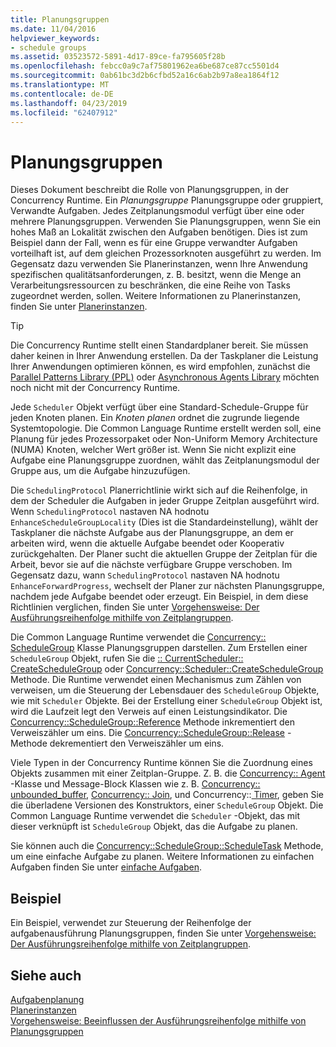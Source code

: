 ```yaml
---
title: Planungsgruppen
ms.date: 11/04/2016
helpviewer_keywords:
- schedule groups
ms.assetid: 03523572-5891-4d17-89ce-fa795605f28b
ms.openlocfilehash: febcc0a9c7af75801962ea6be687ce87cc5501d4
ms.sourcegitcommit: 0ab61bc3d2b6cfbd52a16c6ab2b97a8ea1864f12
ms.translationtype: MT
ms.contentlocale: de-DE
ms.lasthandoff: 04/23/2019
ms.locfileid: "62407912"
---
```

# <a name="schedule-groups"></a>Planungsgruppen

Dieses Dokument beschreibt die Rolle von Planungsgruppen, in der Concurrency Runtime. Ein *Planungsgruppe* Planungsgruppe oder gruppiert, Verwandte Aufgaben. Jedes Zeitplanungsmodul verfügt über eine oder mehrere Planungsgruppen. Verwenden Sie Planungsgruppen, wenn Sie ein hohes Maß an Lokalität zwischen den Aufgaben benötigen. Dies ist zum Beispiel dann der Fall, wenn es für eine Gruppe verwandter Aufgaben vorteilhaft ist, auf dem gleichen Prozessorknoten ausgeführt zu werden. Im Gegensatz dazu verwenden Sie Planerinstanzen, wenn Ihre Anwendung spezifischen qualitätsanforderungen, z. B. besitzt, wenn die Menge an Verarbeitungsressourcen zu beschränken, die eine Reihe von Tasks zugeordnet werden, sollen. Weitere Informationen zu Planerinstanzen, finden Sie unter [Planerinstanzen](../../parallel/concrt/scheduler-instances.md).

> [!TIP]
>  Die Concurrency Runtime stellt einen Standardplaner bereit. Sie müssen daher keinen in Ihrer Anwendung erstellen. Da der Taskplaner die Leistung Ihrer Anwendungen optimieren können, es wird empfohlen, zunächst die [Parallel Patterns Library (PPL)](../../parallel/concrt/parallel-patterns-library-ppl.md) oder [Asynchronous Agents Library](../../parallel/concrt/asynchronous-agents-library.md) möchten noch nicht mit der Concurrency Runtime.

Jede `Scheduler` Objekt verfügt über eine Standard-Schedule-Gruppe für jeden Knoten planen. Ein *Knoten planen* ordnet die zugrunde liegende Systemtopologie. Die Common Language Runtime erstellt werden soll, eine Planung für jedes Prozessorpaket oder Non-Uniform Memory Architecture (NUMA) Knoten, welcher Wert größer ist. Wenn Sie nicht explizit eine Aufgabe eine Planungsgruppe zuordnen, wählt das Zeitplanungsmodul der Gruppe aus, um die Aufgabe hinzuzufügen.

Die `SchedulingProtocol` Planerrichtlinie wirkt sich auf die Reihenfolge, in dem der Scheduler die Aufgaben in jeder Gruppe Zeitplan ausgeführt wird. Wenn `SchedulingProtocol` nastaven NA hodnotu `EnhanceScheduleGroupLocality` (Dies ist die Standardeinstellung), wählt der Taskplaner die nächste Aufgabe aus der Planungsgruppe, an dem er arbeiten wird, wenn die aktuelle Aufgabe beendet oder Kooperativ zurückgehalten. Der Planer sucht die aktuellen Gruppe der Zeitplan für die Arbeit, bevor sie auf die nächste verfügbare Gruppe verschoben. Im Gegensatz dazu, wann `SchedulingProtocol` nastaven NA hodnotu `EnhanceForwardProgress`, wechselt der Planer zur nächsten Planungsgruppe, nachdem jede Aufgabe beendet oder erzeugt. Ein Beispiel, in dem diese Richtlinien verglichen, finden Sie unter [Vorgehensweise: Der Ausführungsreihenfolge mithilfe von Zeitplangruppen](../../parallel/concrt/how-to-use-schedule-groups-to-influence-order-of-execution.md).

Die Common Language Runtime verwendet die [Concurrency:: ScheduleGroup](../../parallel/concrt/reference/schedulegroup-class.md) Klasse Planungsgruppen darstellen. Zum Erstellen einer `ScheduleGroup` Objekt, rufen Sie die [:: CurrentScheduler:: CreateScheduleGroup](reference/currentscheduler-class.md#createschedulegroup) oder [Concurrency::Scheduler::CreateScheduleGroup](reference/scheduler-class.md#createschedulegroup) Methode. Die Runtime verwendet einen Mechanismus zum Zählen von verweisen, um die Steuerung der Lebensdauer des `ScheduleGroup` Objekte, wie mit `Scheduler` Objekte. Bei der Erstellung einer `ScheduleGroup` Objekt ist, wird die Laufzeit legt den Verweis auf einen Leistungsindikator. Die [Concurrency::ScheduleGroup::Reference](reference/schedulegroup-class.md#reference) Methode inkrementiert den Verweiszähler um eins. Die [Concurrency::ScheduleGroup::Release](reference/schedulegroup-class.md#release) -Methode dekrementiert den Verweiszähler um eins.

Viele Typen in der Concurrency Runtime können Sie die Zuordnung eines Objekts zusammen mit einer Zeitplan-Gruppe. Z. B. die [Concurrency:: Agent](../../parallel/concrt/reference/agent-class.md) -Klasse und Message-Block Klassen wie z. B. [Concurrency:: unbounded_buffer](reference/unbounded-buffer-class.md), [Concurrency:: Join](../../parallel/concrt/reference/join-class.md), und Concurrency::[ Timer](reference/timer-class.md), geben Sie die überladene Versionen des Konstruktors, einer `ScheduleGroup` Objekt. Die Common Language Runtime verwendet die `Scheduler` -Objekt, das mit dieser verknüpft ist `ScheduleGroup` Objekt, das die Aufgabe zu planen.

Sie können auch die [Concurrency::ScheduleGroup::ScheduleTask](reference/schedulegroup-class.md#scheduletask) Methode, um eine einfache Aufgabe zu planen. Weitere Informationen zu einfachen Aufgaben finden Sie unter [einfache Aufgaben](../../parallel/concrt/lightweight-tasks.md).

## <a name="example"></a>Beispiel

Ein Beispiel, verwendet zur Steuerung der Reihenfolge der aufgabenausführung Planungsgruppen, finden Sie unter [Vorgehensweise: Der Ausführungsreihenfolge mithilfe von Zeitplangruppen](../../parallel/concrt/how-to-use-schedule-groups-to-influence-order-of-execution.md).

## <a name="see-also"></a>Siehe auch

[Aufgabenplanung](../../parallel/concrt/task-scheduler-concurrency-runtime.md)<br/>
[Planerinstanzen](../../parallel/concrt/scheduler-instances.md)<br/>
[Vorgehensweise: Beeinflussen der Ausführungsreihenfolge mithilfe von Planungsgruppen](../../parallel/concrt/how-to-use-schedule-groups-to-influence-order-of-execution.md)
